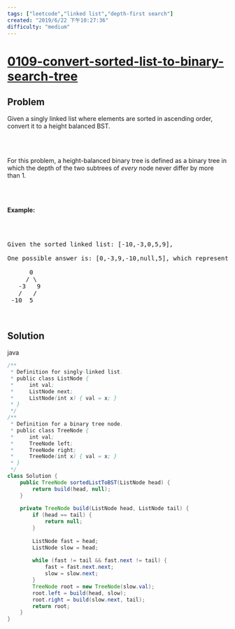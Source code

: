 ```yaml
---
tags: ["leetcode","linked list","depth-first search"]
created: "2019/6/22 下午10:27:36"
difficulty: "medium"
---
```


# [0109-convert-sorted-list-to-binary-search-tree](https://leetcode.com/problems/convert-sorted-list-to-binary-search-tree/)

## Problem
<div><p>Given a singly linked list where elements are sorted in ascending order, convert it to a height balanced BST.</p><br><br><p>For this problem, a height-balanced binary tree is defined as a binary tree in which the depth of the two subtrees of <em>every</em> node never differ by more than 1.</p><br><br><p><strong>Example:</strong></p><br><br><pre>Given the sorted linked list: [-10,-3,0,5,9],<br><br>One possible answer is: [0,-3,9,-10,null,5], which represents the following height balanced BST:<br><br>      0<br>     / \<br>   -3   9<br>   /   /<br> -10  5<br></pre><br></div>

## Solution

java
```java
/**
 * Definition for singly-linked list.
 * public class ListNode {
 *     int val;
 *     ListNode next;
 *     ListNode(int x) { val = x; }
 * }
 */
/**
 * Definition for a binary tree node.
 * public class TreeNode {
 *     int val;
 *     TreeNode left;
 *     TreeNode right;
 *     TreeNode(int x) { val = x; }
 * }
 */
class Solution {
    public TreeNode sortedListToBST(ListNode head) {
        return build(head, null);
    }
    
    private TreeNode build(ListNode head, ListNode tail) {
        if (head == tail) {
            return null;
        }
        
        ListNode fast = head;
        ListNode slow = head;
        
        while (fast != tail && fast.next != tail) {
            fast = fast.next.next;
            slow = slow.next;
        }
        TreeNode root = new TreeNode(slow.val);
        root.left = build(head, slow);
        root.right = build(slow.next, tail);
        return root;
    }
}
​
```
